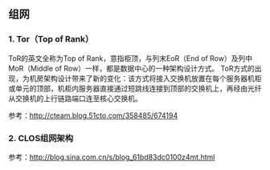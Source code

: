 ## 组网

### 1. Tor（Top of Rank）
ToR的英文全称为Top of Rank，意指柜顶，与列末EoR（End of Row）及列中MoR（Middle of Row）一样，都是数据中心的一种架构设计方式。
ToR方式的出现，为机房架构设计带来了新的变化：该方式将接入交换机放置在每个服务器机柜或单元的顶部，机柜内服务器直接通过短跳线连接到顶部的交换机上，再经由光纤从交换机的上行链路端口连至核心交换机。

参考：http://cteam.blog.51cto.com/358485/674194

### 2. CLOS组网架构

参考：http://blog.sina.com.cn/s/blog_61bd83dc0100z4mt.html
